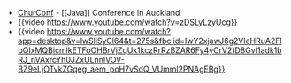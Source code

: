 - [ChurConf](https://churconf.com) - [[Java]] Conference in Auckland
- {{video https://www.youtube.com/watch?v=zDSLyLzyUcg}}
- {{video https://www.youtube.com/watch?app=desktop&v=lwSliSyCl64&t=275s&fbclid=IwY2xjawJ6g2VleHRuA2FlbQIxMQBicmlkETFoOHBrVjZqUk1kczRrRzBZAR6Fy4yCrV2fD8GvI1adk1bRJ_nVAxrcYh0JZxULnnlVOV-BZ9eLjOTvkZGqeg_aem_poH7vSdQ_VUmml2PNAgEBg}}